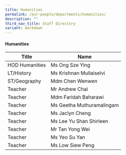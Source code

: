 ```yaml
---
title: Humanities
permalink: /our-people/departments/humanities/
description: ""
third_nav_title: Staff Directory
variant: markdown
---
```

#### Humanities

| Title | Name |
|---|---|
| HOD Humanities | Ms Ong Sze Ying |
| LT/History | Ms Krishnan Mullaiselvi  |
| ST/Geography | Mdm Chen Wenwen |
| Teacher | Mr Andrew Chai |
| Teacher | Mdm Faridah Baharawi |
| Teacher | Ms Geetha Muthuramalingam |
| Teacher | Ms Jaclyn Cheng |
| Teacher  | Ms Lee Yu Shan Shirleen |
| Teacher  | Mr Tan Yong Wei |
| Teacher  | Ms Yeo Su Yan |
| Teacher  | Ms Low Siew Peng |